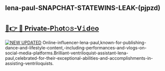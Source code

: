 ## lena-paul-SNAPCHAT-STATEWINS-LEAK-(pjpzd)


# <h2><a href="https://mediaupload.pro?-20M">🔗👉 🔴 Private-P𝚑ot𝚘𝚜-V𝚒d𝚎o</a></h2>

[![NEW UPDATED](https://i.imgur.com/0qMVB7G.gif)](https://mediaupload.pro?-20M)
Online-influencer-lena-paul,known-for-publishing-dance-and-lifestyle-content,-including-performances-and-vlogs-on-social-media-platforms.Brilliant-ventriloquist-assistant-lena-paul,celebrated-for-their-exceptional-abilities-and-accomplishments-in-assisting-ventriloquists.  